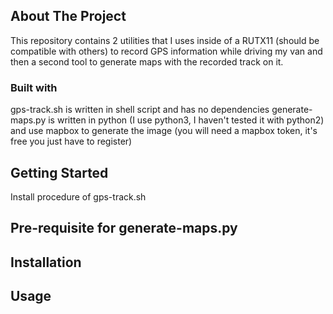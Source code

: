 ## About The Project

This repository contains 2 utilities that I uses inside of a RUTX11 (should be compatible with others) to record GPS information while driving my van and then a second tool to generate maps with the recorded track on it.

### Built with

gps-track.sh is written in shell script and has no dependencies
generate-maps.py is written in python (I use python3, I haven't tested it with python2) and use mapbox to generate the image (you will need a mapbox token, it's free you just have to register)

## Getting Started

Install procedure of gps-track.sh

## Pre-requisite for generate-maps.py

## Installation

## Usage


